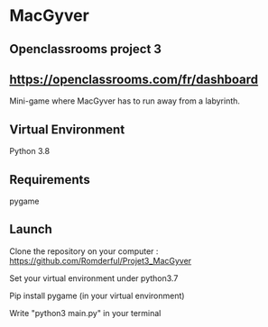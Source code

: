 # MacGyver

Openclassrooms project 3
--------------
https://openclassrooms.com/fr/dashboard
--------------
Mini-game where MacGyver has to run away from a labyrinth. 

Virtual Environment
--------------------------------
Python 3.8

Requirements
--------------------------------
pygame 

Launch
--------------------------------
Clone the repository on your computer : https://github.com/Romderful/Projet3_MacGyver

Set your virtual environment under python3.7

Pip install pygame (in your virtual environment)

Write "python3 main.py" in your terminal